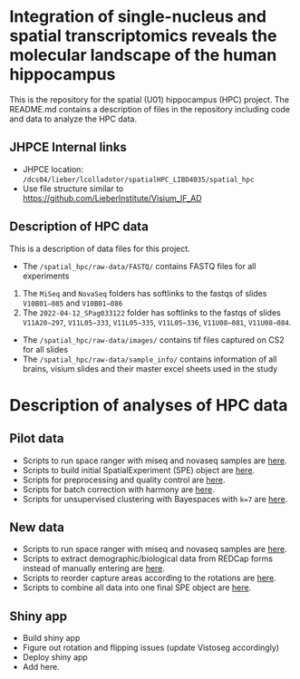 # Integration of single-nucleus and spatial transcriptomics reveals the molecular landscape of the human hippocampus

This is the repository for the spatial (U01) hippocampus (HPC) project. The README.md contains a description of files in the repository including code and data to analyze the HPC data. 

## JHPCE Internal links

* JHPCE location: `/dcs04/lieber/lcolladotor/spatialHPC_LIBD4035/spatial_hpc`
* Use file structure similar to https://github.com/LieberInstitute/Visium_IF_AD

## Description of HPC data

This is a description of data files for this project. 

- The `/spatial_hpc/raw-data/FASTQ/` contains FASTQ files for all experiments
1. The `MiSeq` and `NovaSeq` folders has softlinks to the fastqs of slides `V10B01−085` and `V10B01−086`
2. The `2022-04-12_SPag033122` folder has softlinks to the fastqs of slides `V11A20−297`, `V11L05−333`, `V11L05−335`, `V11L05−336`, `V11U08−081`, `V11U08−084`.
- The `/spatial_hpc/raw-data/images/` contains tif files captured on CS2 for all slides 
- The `/spatial_hpc/raw-data/sample_info/` contains information of all brains, visium slides and their master excel sheets used in the study

# Description of analyses of HPC data 


## Pilot data 

- Scripts to run space ranger with miseq and novaseq samples are [here](). 
- Scripts to build initial SpatialExperiment (SPE) object are [here](). 
- Scripts for preprocessing and quality control are [here](). 
- Scripts for batch correction with harmony are [here](). 
- Scripts for unsupervised clustering with Bayespaces with `k=7` are [here](). 

## New data 

- Scripts to run space ranger with miseq and novaseq samples are [here](). 
- Scripts to extract demographic/biological data from REDCap forms instead of manually entering are [here]().  
- Scripts to reorder capture areas according to the rotations are [here](). 
- Scripts to combine all data into one final SPE object are [here](). 

## Shiny app

- Build shiny app
- Figure out rotation and flipping issues (update Vistoseg accordingly)
- Deploy shiny app
- Add here. 



